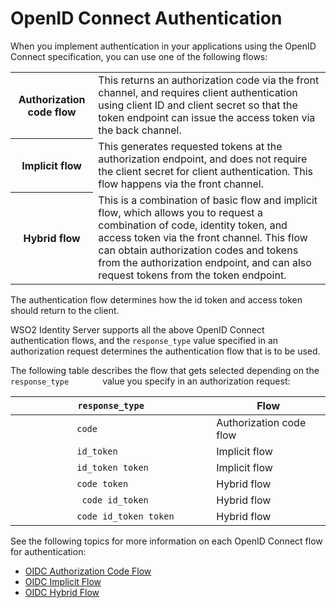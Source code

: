 # OpenID Connect Authentication

When you implement authentication in your applications using the OpenID Connect specification, you can use one of the following flows:

<table>
    <tr>
        <th>Authorization code flow</th>
        <td>
            This returns an authorization code via the front channel, and requires client authentication using client ID and client secret so that the token endpoint can issue the access token via the back channel.
        </td>
    </tr>
    <tr>
        <th>Implicit flow</th>
        <td>
            This generates requested tokens at the authorization endpoint, and does not require the client secret for client authentication. This flow happens via the front channel.
        </td>
    </tr>
    <tr>
        <th>Hybrid flow</th>
        <td>
            This is a combination of basic flow and implicit flow, which allows you to request a combination of code, identity token, and access token via the front channel. This flow can obtain authorization codes and tokens from the authorization endpoint, and can also request tokens from the token endpoint.
        </td>
    </tr>
</table>

The authentication flow determines how the id token and access token
should return to the client.

WSO2 Identity Server supports all the above OpenID Connect
authentication flows, and the `response_type` value
specified in an authorization request determines the authentication flow
that is to be used.

The following table describes the flow that gets selected depending on
the `         response_type        ` value you specify in an
authorization request:

| `response_type` | Flow                    |
|----------------------------------------------------|-------------------------|
| `             code            `                    | Authorization code flow |
| `             id_token            `                | Implicit flow           |
| `             id_token token            `          | Implicit flow           |
| `             code token            `              | Hybrid flow             |
| `              code id_token             `         | Hybrid flow             |
| `             code id_token token            `     | Hybrid flow             |

See the following topics for more information on each OpenID Connect
flow for authentication:

- [OIDC Authorization Code Flow]({{base_path}}/guides/login/oidc-basic-client-profile)
- [OIDC Implicit Flow]({{base_path}}/guides/login/oidc-implicit-client-profile)
- [OIDC Hybrid Flow]({{base_path}}/guides/login/oidc-hybrid-flow)